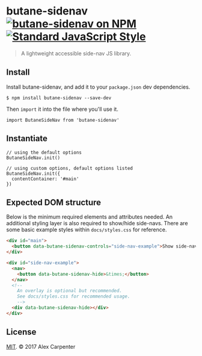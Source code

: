 # butane-sidenav [![butane-sidenav on NPM](https://img.shields.io/npm/v/butane-sidenav.svg?style=flat-square)](https://www.npmjs.com/package/butane-sidenav) [![Standard JavaScript Style](https://img.shields.io/badge/code_style-standard-brightgreen.svg?style=flat-square)](http://standardjs.com/)

> A lightweight accessible side-nav JS library.

## Install

Install butane-sidenav, and add it to your `package.json` dev dependencies.

```
$ npm install butane-sidenav --save-dev
```

Then `import` it into the file where you'll use it.

```es6
import ButaneSideNav from 'butane-sidenav'
```

## Instantiate

```es6
// using the default options
ButaneSideNav.init()

// using custom options, default options listed
ButaneSideNav.init({
  contentContainer: '#main'
})
```

## Expected DOM structure

Below is the minimum required elements and attributes needed. An additional styling layer is also required to show/hide side-navs. There are some basic example styles within `docs/styles.css` for reference.

```html
<div id="main">
  <button data-butane-sidenav-controls="side-nav-example">Show side-nav 1</button>
</div>

<div id="side-nav-example">
  <nav>
    <button data-butane-sidenav-hide>&times;</button>
  </nav>
  <!--
    An overlay is optional but recommended.
    See docs/styles.css for recommended usage.
    -->
  <div data-butane-sidenav-hide></div>
</div>
```

## License

[MIT](https://opensource.org/licenses/MIT). © 2017 Alex Carpenter
